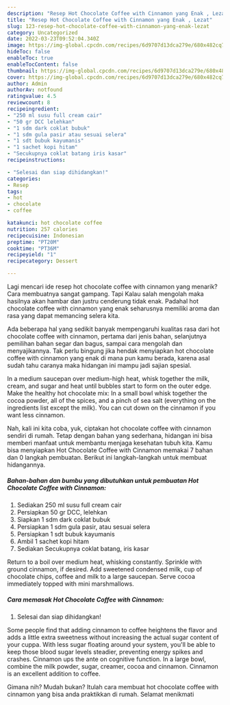 ```yaml
---
description: "Resep Hot Chocolate Coffee with Cinnamon yang Enak , Lezat"
title: "Resep Hot Chocolate Coffee with Cinnamon yang Enak , Lezat"
slug: 123-resep-hot-chocolate-coffee-with-cinnamon-yang-enak-lezat
category: Uncategorized
date: 2022-03-23T09:52:04.340Z
image: https://img-global.cpcdn.com/recipes/6d9707d13dca279e/680x482cq70/hot-chocolate-coffee-with-cinnamon-foto-resep-utama.jpg
hideToc: false
enableToc: true
enableTocContent: false
thumbnail: https://img-global.cpcdn.com/recipes/6d9707d13dca279e/680x482cq70/hot-chocolate-coffee-with-cinnamon-foto-resep-utama.jpg
cover: https://img-global.cpcdn.com/recipes/6d9707d13dca279e/680x482cq70/hot-chocolate-coffee-with-cinnamon-foto-resep-utama.jpg
author: Admin
authorAv: notfound
ratingvalue: 4.5
reviewcount: 8
recipeingredient:
- "250 ml susu full cream cair"
- "50 gr DCC lelehkan"
- "1 sdm dark coklat bubuk"
- "1 sdm gula pasir atau sesuai selera"
- "1 sdt bubuk kayumanis"
- "1 sachet kopi hitam"
- "Secukupnya coklat batang iris kasar"
recipeinstructions:

- "Selesai dan siap dihidangkan!"
categories:
- Resep
tags:
- hot
- chocolate
- coffee

katakunci: hot chocolate coffee 
nutrition: 257 calories
recipecuisine: Indonesian
preptime: "PT20M"
cooktime: "PT36M"
recipeyield: "1"
recipecategory: Dessert

---
```



Lagi mencari ide resep hot chocolate coffee with cinnamon yang menarik? Cara membuatnya sangat gampang. Tapi Kalau salah mengolah maka hasilnya akan hambar dan justru cenderung tidak enak. Padahal hot chocolate coffee with cinnamon yang enak seharusnya memiliki aroma dan rasa yang dapat memancing selera kita.


Ada beberapa hal yang sedikit banyak mempengaruhi kualitas rasa dari hot chocolate coffee with cinnamon, pertama dari jenis bahan, selanjutnya pemilihan bahan segar dan bagus, sampai cara mengolah dan menyajikannya. Tak perlu bingung jika hendak menyiapkan hot chocolate coffee with cinnamon yang enak di mana pun kamu berada, karena asal sudah tahu caranya maka hidangan ini mampu jadi sajian spesial.

In a medium saucepan over medium-high heat, whisk together the milk, cream, and sugar and heat until bubbles start to form on the outer edge. Make the healthy hot chocolate mix: In a small bowl whisk together the cocoa powder, all of the spices, and a pinch of sea salt (everything on the ingredients list except the milk). You can cut down on the cinnamon if you want less cinnamon.


Nah, kali ini kita coba, yuk, ciptakan hot chocolate coffee with cinnamon sendiri di rumah. Tetap dengan bahan yang sederhana, hidangan ini bisa memberi manfaat untuk membantu menjaga kesehatan tubuh kita. Kamu bisa menyiapkan Hot Chocolate Coffee with Cinnamon memakai 7 bahan dan 0 langkah pembuatan. Berikut ini langkah-langkah untuk membuat hidangannya.

<!--inarticleads1-->

##### Bahan-bahan dan bumbu yang dibutuhkan untuk pembuatan Hot Chocolate Coffee with Cinnamon:

1. Sediakan 250 ml susu full cream cair
1. Persiapkan 50 gr DCC, lelehkan
1. Siapkan 1 sdm dark coklat bubuk
1. Persiapkan 1 sdm gula pasir, atau sesuai selera
1. Persiapkan 1 sdt bubuk kayumanis
1. Ambil 1 sachet kopi hitam
1. Sediakan Secukupnya coklat batang, iris kasar


Return to a boil over medium heat, whisking constantly. Sprinkle with ground cinnamon, if desired. Add sweetened condensed milk, cup of chocolate chips, coffee and milk to a large saucepan. Serve cocoa immediately topped with mini marshmallows. 

<!--inarticleads2-->

##### Cara memasak Hot Chocolate Coffee with Cinnamon:


1. Selesai dan siap dihidangkan!

Some people find that adding cinnamon to coffee heightens the flavor and adds a little extra sweetness without increasing the actual sugar content of your cuppa. With less sugar floating around your system, you&#39;ll be able to keep those blood sugar levels steadier, preventing energy spikes and crashes. Cinnamon ups the ante on cognitive function. In a large bowl, combine the milk powder, sugar, creamer, cocoa and cinnamon. Cinnamon is an excellent addition to coffee. 

Gimana nih? Mudah bukan? Itulah cara membuat hot chocolate coffee with cinnamon yang bisa anda praktikkan di rumah. Selamat menikmati
